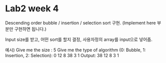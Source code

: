 # Lab2 week 4

Descending order bubble / insertion / selection sort 구현.
(Implement here 부분만 구현하면 됩니다.)

Input size를 받고,
어떤 sort를 할지 결정,
사용자정의 array를 input으로 넣어줌.

예시)
Give me the size : 5
Give me the type of algorithm (0: Bubble, 1: Insertion, 2: Selection): 0
12
8
38
3
1
Output: 38 12 8 3 1
